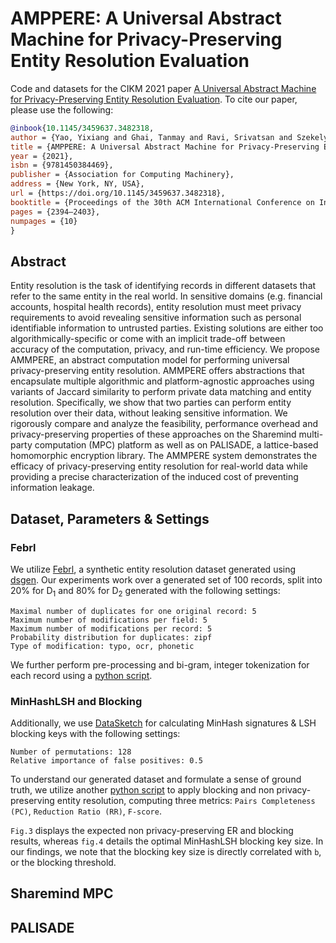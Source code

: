 # AMPPERE: A Universal Abstract Machine for Privacy-Preserving Entity Resolution Evaluation

Code and datasets for the CIKM 2021 paper [A Universal Abstract Machine for Privacy-Preserving Entity Resolution Evaluation](https://dl.acm.org/doi/pdf/10.1145/3459637.3482318). To cite our paper, please use the following:

```bibtex
@inbook{10.1145/3459637.3482318,
author = {Yao, Yixiang and Ghai, Tanmay and Ravi, Srivatsan and Szekely, Pedro},
title = {AMPPERE: A Universal Abstract Machine for Privacy-Preserving Entity Resolution Evaluation},
year = {2021},
isbn = {9781450384469},
publisher = {Association for Computing Machinery},
address = {New York, NY, USA},
url = {https://doi.org/10.1145/3459637.3482318},
booktitle = {Proceedings of the 30th ACM International Conference on Information & Knowledge Management},
pages = {2394–2403},
numpages = {10}
}
```

## Abstract

Entity resolution is the task of identifying records in different datasets that refer to the same entity in the real world. In sensitive domains (e.g. financial accounts, hospital health records), entity resolution must meet privacy requirements to avoid revealing sensitive information such as personal identifiable information to untrusted parties. Existing solutions are either too algorithmically-specific or come with an implicit trade-off between accuracy of the computation, privacy, and run-time efficiency. We propose AMMPERE, an abstract computation model for performing universal privacy-preserving entity resolution. AMMPERE offers abstractions that encapsulate multiple algorithmic and platform-agnostic approaches using variants of Jaccard similarity to perform private data matching and entity resolution. Specifically, we show that two parties can perform entity resolution over their data, without leaking sensitive information. We rigorously compare and analyze the feasibility, performance overhead and privacy-preserving properties of these approaches on the Sharemind multi-party computation (MPC) platform as well as on PALISADE, a lattice-based homomorphic encryption library. The AMMPERE system demonstrates the efficacy of privacy-preserving entity resolution for real-world data while providing a precise characterization of the induced cost of preventing information leakage.


## Dataset, Parameters & Settings

### Febrl

We utilize [Febrl](https://recordlinkage.readthedocs.io/en/latest/ref-datasets.html), a synthetic entity resolution dataset generated using [dsgen](https://github.com/J535D165/FEBRL-fork-v0.4.2/tree/master/dsgen). Our experiments work over a generated set of 100 records, split into 20% for D<sub>1</sub> and 80% for D<sub>2</sub> generated with the following settings: 

```
Maximal number of duplicates for one original record: 5
Maximum number of modifications per field: 5
Maximum number of modifications per record: 5
Probability distribution for duplicates: zipf
Type of modification: typo, ocr, phonetic
```

We further perform pre-processing and bi-gram, integer tokenization for each record using a [python script](https://github.com/usc-isi-i2/amppere). 


### MinHashLSH and Blocking

Additionally, we use [DataSketch](https://github.com/ekzhu/datasketch) for calculating MinHash signatures & LSH blocking keys with the following settings: 

```
Number of permutations: 128
Relative importance of false positives: 0.5
```

To understand our generated dataset and formulate a sense of ground truth, we utilize another [python script](https://github.com/usc-isi-i2/amppere) to apply blocking and non privacy-preserving entity resolution, computing three metrics: `Pairs Completeness (PC)`, `Reduction Ratio (RR)`, `F-score`. 

`Fig.3` displays the expected non privacy-preserving ER and blocking results, whereas `fig.4` details the optimal MinHashLSH blocking key size. In our findings, we note that the blocking key size is directly correlated with `b`, or the blocking threshold. 


## Sharemind MPC

## PALISADE

